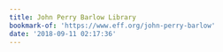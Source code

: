 ```yaml
---
title: John Perry Barlow Library
bookmark-of: 'https://www.eff.org/john-perry-barlow'
date: '2018-09-11 02:17:36'
---
```


